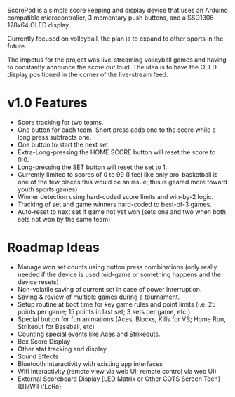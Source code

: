 ScorePod is a simple score keeping and display device that uses an Arduino compatible microcontroller, 3 momentary push buttons, and a SSD1306 128x64 OLED display.

Currently focused on volleyball, the plan is to expand to other sports in the future.

The impetus for the project was live-streaming volleyball games and having to constantly announce the score out loud. The idea is to have the OLED display positioned in the corner of the live-stream feed.

v1.0 Features
===
* Score tracking for two teams.
* One button for each team.  Short press adds one to the score while a long press subtracts one.
* One button to start the next set.
* Extra-Long-pressing the HOME SCORE button will reset the score to 0:0.
* Long-pressing the SET button will reset the set to 1.
* Currently limited to scores of 0 to 99 (I feel like only pro-basketball is one of the few places this would be an issue; this is geared more toward youth sports games)
* Winner detection using hard-coded score limits and win-by-2 logic.
* Tracking of set and game winners hard-coded to best-of-3 games.
* Auto-reset to next set if game not yet won (sets one and two when both sets not won by the same team)


Roadmap Ideas
===
* Manage won set counts using button press combinations (only really needed if the device is used mid-game or something happens and the device resets)
* Non-volatile saving of current set in case of power interruption.
* Saving & review of multiple games during a tournament.
* Setup routine at boot time for key game rules and point limits (i.e. 25 points per game; 15 points in last set; 3 sets per game, etc.)
* Special button for fun animations (Aces, Blocks, Kills for VB; Home Run, Strikeout for Baseball, etc)
* Counting special events like Aces and Strikeouts.
* Box Score Display
* Other stat tracking and display.
* Sound Effects
* Bluetooth Interactivity with existing app interfaces
* Wifi Interactivity (remote view via web UI; remote control via web UI)
* External Scoreboard Display [LED Matrix or Other COTS Screen Tech] (BT/WiFi/LoRa)

